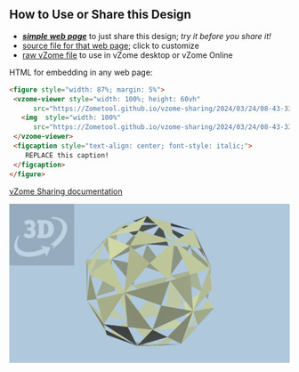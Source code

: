 
## How to Use or Share this Design

 - [***simple web page***](<https://Zometool.github.io/vzome-sharing/2024/03/24/08-43-33-60-olive-panels/>) to just share this design; *try it before you share it!*
 - [source file for that web page](<https://github.com/Zometool/vzome-sharing/edit/main/2024/03/24/08-43-33-60-olive-panels/index.md>); click to customize
 - [raw vZome file](<https://raw.githubusercontent.com/Zometool/vzome-sharing/main/2024/03/24/08-43-33-60-olive-panels/60-olive-panels.vZome>) to use in vZome desktop or vZome Online
 
 HTML for embedding in any web page:
 ```html
<figure style="width: 87%; margin: 5%">
  <vzome-viewer style="width: 100%; height: 60vh"
       src="https://Zometool.github.io/vzome-sharing/2024/03/24/08-43-33-60-olive-panels/60-olive-panels.vZome" >
    <img  style="width: 100%"
       src="https://Zometool.github.io/vzome-sharing/2024/03/24/08-43-33-60-olive-panels/60-olive-panels.png" >
  </vzome-viewer>
  <figcaption style="text-align: center; font-style: italic;">
     REPLACE this caption!
  </figcaption>
</figure>
 ```

[vZome Sharing documentation](https://vzome.github.io/vzome/sharing.html#how-it-works)

![Image](<60-olive-panels.png>)

